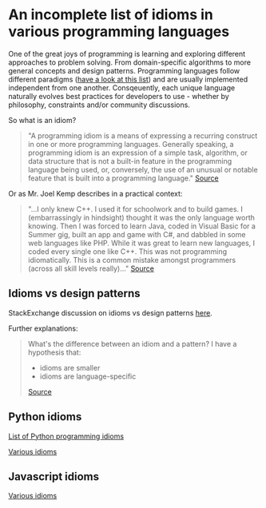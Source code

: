 
# An incomplete list of idioms in various programming languages

One of the great joys of programming is learning and exploring different approaches to problem solving. From domain-specific algorithms to more general concepts and design patterns. Programming languages follow different paradigms ([have a look at this list](https://en.wikipedia.org/wiki/Comparison_of_programming_paradigms)) and are usually implemented independent from one another. Consqeuently, each unique language naturally evolves best practices for developers to use - whether by philosophy, constraints and/or community discussions.

So what is an idiom?

> "A programming idiom is a means of expressing a recurring construct in one or more programming languages. Generally speaking, a programming idiom is an expression of a simple task, algorithm, or data structure that is not a built-in feature in the programming language being used, or, conversely, the use of an unusual or notable feature that is built into a programming language." [Source](https://en.wikipedia.org/wiki/Programming_idiom)

Or as Mr. Joel Kemp describes in a practical context:

> "...I only knew C++. I used it for schoolwork and to build games. I (embarrassingly in hindsight) thought it was the only language worth knowing. Then I was forced to learn Java, coded in Visual Basic for a Summer gig, built an app and game with C#, and dabbled in some web languages like PHP. While it was great to learn new languages, I coded every single one like C++. This was not programming idiomatically. This is a common mistake amongst programmers (across all skill levels really)..." [Source](http://mrjoelkemp.com/2013/05/what-is-idiomatic-programming/)

## Idioms vs design patterns

StackExchange discussion on idioms vs design patterns [here](
https://softwareengineering.stackexchange.com/questions/106815/difference-between-idiom-and-design-pattern).

Further explanations:

> What's the difference between an idiom and a pattern? I have a hypothesis that: 
>- idioms are smaller
>- idioms are language-specific
>
> [Source](http://wiki.c2.com/?IdiomOrPattern)



## Python idioms

[List of Python programming idioms](https://en.wikibooks.org/wiki/Python_Programming/Idioms)

[Various idioms](http://prooffreaderplus.blogspot.no/2014/11/top-10-python-idioms-i-wished-id.html)


## Javascript idioms

[Various idioms](https://www.kochan.io/javascript/javascript-idioms.html)
